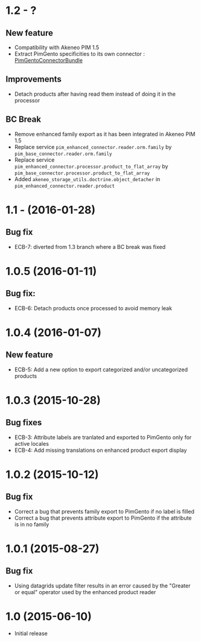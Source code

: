 # 1.2 - ?
## New feature
- Compatibility with Akeneo PIM 1.5
- Extract PimGento specificities to its own connector : [PimGentoConnectorBundle](https://github.com/akeneo-labs/PimGentoConnectorBundle)

## Improvements
- Detach products after having read them instead of doing it in the processor

## BC Break
- Remove enhanced family export as it has been integrated in Akeneo PIM 1.5
- Replace service `pim_enhanced_connector.reader.orm.family` by `pim_base_connector.reader.orm.family`
- Replace service `pim_enhanced_connector.processor.product_to_flat_array` by `pim_base_connector.processor.product_to_flat_array`
- Added `akeneo_storage_utils.doctrine.object_detacher` in `pim_enhanced_connector.reader.product`


# 1.1 - (2016-01-28)
## Bug fix
- ECB-7: diverted from 1.3 branch where a BC break was fixed


# 1.0.5 (2016-01-11)
## Bug fix:
- ECB-6: Detach products once processed to avoid memory leak


# 1.0.4 (2016-01-07)
## New feature
- ECB-5: Add a new option to export categorized and/or uncategorized products


# 1.0.3 (2015-10-28)
## Bug fixes
- ECB-3: Attribute labels are tranlated and exported to PimGento only for active locales
- ECB-4: Add missing translations on enhanced product export display


# 1.0.2 (2015-10-12)
## Bug fix
- Correct a bug that prevents family export to PimGento if no label is filled
- Correct a bug that prevents attribute export to PimGento if the attribute is in no family


# 1.0.1 (2015-08-27)
## Bug fix
- Using datagrids update filter results in an error caused by the "Greater or equal" operator used by the enhanced product reader


# 1.0 (2015-06-10)
- Initial release

